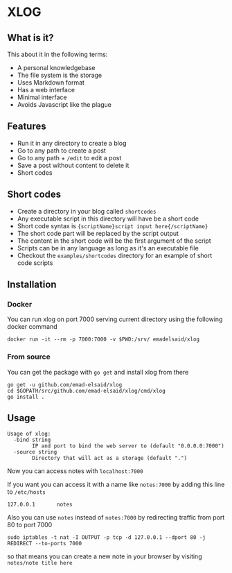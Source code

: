 XLOG
=========
## What is it?
This about it in the following terms:
- A personal knowledgebase
- The file system is the storage
- Uses Markdown format
- Has a web interface
- Minimal interface
- Avoids Javascript like the plague

## Features
- Run it in any directory to create a blog
- Go to any path to create a post
- Go to any path + `/edit` to edit a post
- Save a post without content to delete it
- Short codes

## Short codes

- Create a directory in your blog called `shortcodes`
- Any executable script in this directory will have be a short code
- Short code syntax is `{scriptName}script input here{/scriptName}`
- The short code part will be replaced by the script output
- The content in the short code will be the first argument of the script
- Scripts can be in any language as long as it's an executable file
- Checkout the `examples/shortcodes` directory for an example of short code scripts

## Installation

### Docker

You can run xlog on port 7000 serving current directory using the following docker command

```
docker run -it --rm -p 7000:7000 -v $PWD:/srv/ emadelsaid/xlog
```

### From source

You can get the package with `go get` and install xlog from there
```
go get -u github.com/emad-elsaid/xlog
cd $GOPATH/src/github.com/emad-elsaid/xlog/cmd/xlog
go install .
```

## Usage

```
Usage of xlog:
  -bind string
        IP and port to bind the web server to (default "0.0.0.0:7000")
  -source string
        Directory that will act as a storage (default ".")
```

Now you can access notes with `localhost:7000`

If you want you can access it with a name like `notes:7000` by adding this line to `/etc/hosts`

```
127.0.0.1       notes
```

Also you can use `notes` instead of `notes:7000` by redirecting traffic from port 80 to port 7000

```
sudo iptables -t nat -I OUTPUT -p tcp -d 127.0.0.1 --dport 80 -j REDIRECT --to-ports 7000
```

so that means you can create a new note in your browser by visiting `notes/note title here`
